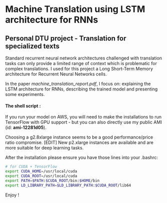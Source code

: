 # Machine Translation using LSTM architecture for RNNs
## Personal DTU project - Translation for specialized texts

Standard recurrent neural network architectures challenged with translation tasks can only provide a limited range of context which is problematic for complex translations. I used for this project a Long Short-Term Memory architecture for Recurrent Neural Networks cells.

In the paper *machine_translation_report.pdf*, I focus on: explaining the LSTM architecture for RNNs, describing the trained model and presenting some experiments.

#### The shell script :
If you run your model on AWS, you will need to make the installations to run TensorFlow with GPU support - but you can also directly use my public AMI (id: **ami-12281d05**).

Choosing a g2.8xlarge instance seems to be a good performance/price ratio compromise. [EDIT] New p2.xlarge instances are available and are more suitable for deep learning tasks.

After the installation please ensure you have those lines into your .bashrc:
```bash
# for CUDA + TensorFlow
export CUDA_HOME=/usr/local/cuda
export CUDA_ROOT=/usr/local/cuda
export PATH=$PATH:$CUDA_ROOT/bin:$HOME/bin
export LD_LIBRARY_PATH=$LD_LIBRARY_PATH:$CUDA_ROOT/lib64
```
Enjoy !
